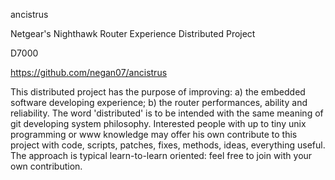 ancistrus

Netgear's Nighthawk Router Experience Distributed Project

D7000

https://github.com/negan07/ancistrus


This distributed project has the purpose of improving: 
a) the embedded software developing experience;
b) the router performances, ability and reliability. 
The word 'distributed' is to be intended with the same meaning of git developing system philosophy. 
Interested people with up to tiny unix programming or www knowledge may offer his own contribute 
to this project with code, scripts, patches, fixes, methods, ideas, everything useful. 
The approach is typical learn-to-learn oriented: feel free to join with your own contribution. 

